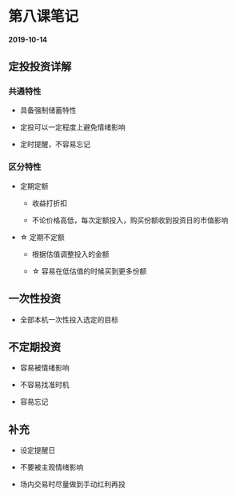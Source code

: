 # 第八课笔记

#### 2019-10-14

## 定投投资详解

### 共通特性

+ 具备强制储蓄特性

+ 定投可以一定程度上避免情绪影响

+ 定时提醒，不容易忘记

### 区分特性

+ 定期定额

	- 收益打折扣

	- 不论价格高低，每次定额投入，购买份额收到投资日的市值影响

+ ☆ 定期不定额

	- 根据估值调整投入的金额

	- ☆ 容易在低估值的时候买到更多份额

## 一次性投资

+ 全部本机一次性投入选定的目标

## 不定期投资

+ 容易被情绪影响

+ 不容易找准时机

+ 容易忘记

## 补充

+ 设定提醒日

+ 不要被主观情绪影响

+ 场内交易时尽量做到手动红利再投
